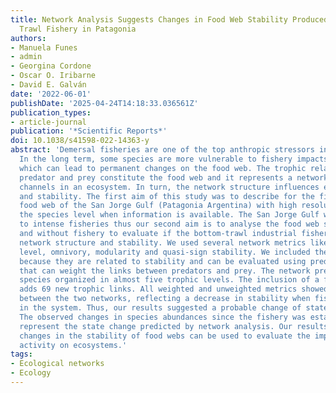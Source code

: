 ```yaml
---
title: Network Analysis Suggests Changes in Food Web Stability Produced by Bottom
  Trawl Fishery in Patagonia
authors:
- Manuela Funes
- admin
- Georgina Cordone
- Oscar O. Iribarne
- David E. Galván
date: '2022-06-01'
publishDate: '2025-04-24T14:18:33.036561Z'
publication_types:
- article-journal
publication: '*Scientific Reports*'
doi: 10.1038/s41598-022-14363-y
abstract: 'Demersal fisheries are one of the top anthropic stressors in marine environments.
  In the long term, some species are more vulnerable to fishery impacts than others,
  which can lead to permanent changes on the food web. The trophic relationships between
  predator and prey constitute the food web and it represents a network of the energy
  channels in an ecosystem. In turn, the network structure influences ecosystem diversity
  and stability. The first aim of this study was to describe for the first time the
  food web of the San Jorge Gulf (Patagonia Argentina) with high resolution, i.e.~to
  the species level when information is available. The San Jorge Gulf was subject
  to intense fisheries thus our second aim is to analyse the food web structure with
  and without fishery to evaluate if the bottom-trawl industrial fishery altered the
  network structure and stability. We used several network metrics like: mean trophic
  level, omnivory, modularity and quasi-sign stability. We included these metrics
  because they are related to stability and can be evaluated using predator diets
  that can weight the links between predators and prey. The network presented 165
  species organized in almost five trophic levels. The inclusion of a fishery node
  adds 69 new trophic links. All weighted and unweighted metrics showed differences
  between the two networks, reflecting a decrease in stability when fishery was included
  in the system. Thus, our results suggested a probable change of state of the system.
  The observed changes in species abundances since the fishery was established, could
  represent the state change predicted by network analysis. Our results suggests that
  changes in the stability of food webs can be used to evaluate the impacts of human
  activity on ecosystems.'
tags:
- Ecological networks
- Ecology
---
```

